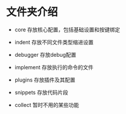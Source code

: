 # 文件夹介绍

- core 存放核心配置，包括基础设置和按键绑定

- indent 存放不同文件类型缩进设置

- debugger 存放debug配置

- implement 存放执行的命令的文件

- plugins 存放插件及其配置

- snippets 存放代码片段

- collect 暂时不用的某些功能
